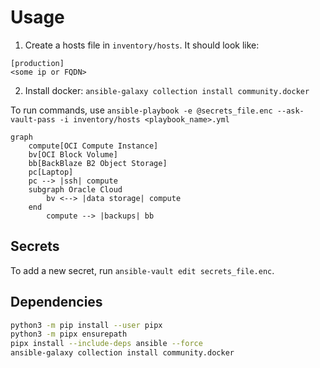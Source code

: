 # Usage
1. Create a hosts file in `inventory/hosts`. It should look like:

```
[production]
<some ip or FQDN>
```
2. Install docker: `ansible-galaxy collection install community.docker`


To run commands, use `ansible-playbook -e @secrets_file.enc --ask-vault-pass -i inventory/hosts <playbook_name>.yml`


```mermaid
graph
    compute[OCI Compute Instance]
    bv[OCI Block Volume]
    bb[BackBlaze B2 Object Storage]
    pc[Laptop]
    pc --> |ssh| compute
    subgraph Oracle Cloud
        bv <--> |data storage| compute
    end
        compute --> |backups| bb
```

## Secrets
To add a new secret, run `ansible-vault edit secrets_file.enc`.

## Dependencies

```bash
python3 -m pip install --user pipx
python3 -m pipx ensurepath
pipx install --include-deps ansible --force
ansible-galaxy collection install community.docker
```
